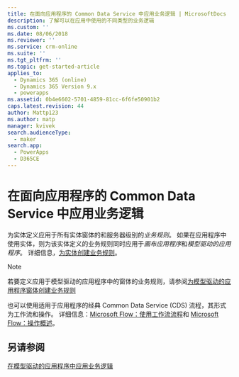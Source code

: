 ```yaml
---
title: 在面向应用程序的 Common Data Service 中应用业务逻辑 | MicrosoftDocs
description: 了解可以在应用中使用的不同类型的业务逻辑
ms.custom: ''
ms.date: 08/06/2018
ms.reviewer: ''
ms.service: crm-online
ms.suite: ''
ms.tgt_pltfrm: ''
ms.topic: get-started-article
applies_to:
  - Dynamics 365 (online)
  - Dynamics 365 Version 9.x
  - powerapps
ms.assetid: 0b4e6602-5701-4859-81cc-6f6fe50901b2
caps.latest.revision: 44
author: Mattp123
ms.author: matp
manager: kvivek
search.audienceType:
  - maker
search.app:
  - PowerApps
  - D365CE
---
```

# <a name="apply-business-logic-in-common-data-service-for-apps"></a>在面向应用程序的 Common Data Service 中应用业务逻辑

为实体定义应用于所有实体窗体的和服务器级别的*业务规则*。 如果在应用程序中使用实体，则为该实体定义的业务规则同时应用于*画布应用程序*和*模型驱动的应用程序*。 详细信息，[为实体创建业务规则](data-platform-create-business-rule.md)。

> [!NOTE]
> 若要定义应用于模型驱动的应用程序中的窗体的业务规则，请参阅[为模型驱动的应用程序窗体创建业务规则](../model-driven-apps/create-business-rules-recommendations-apply-logic-form.md)

也可以使用适用于应用程序的经典 Common Data Service (CDS) 流程，其形式为工作流和操作。 详细信息：[Microsoft Flow：使用工作流流程](/flow/workflow-processes)和 [Microsoft Flow：操作概述](/flow/actions)。

## <a name="see-also"></a>另请参阅

[在模型驱动的应用程序中应用业务逻辑](../model-driven-apps/guide-staff-through-common-tasks-processes.md)
